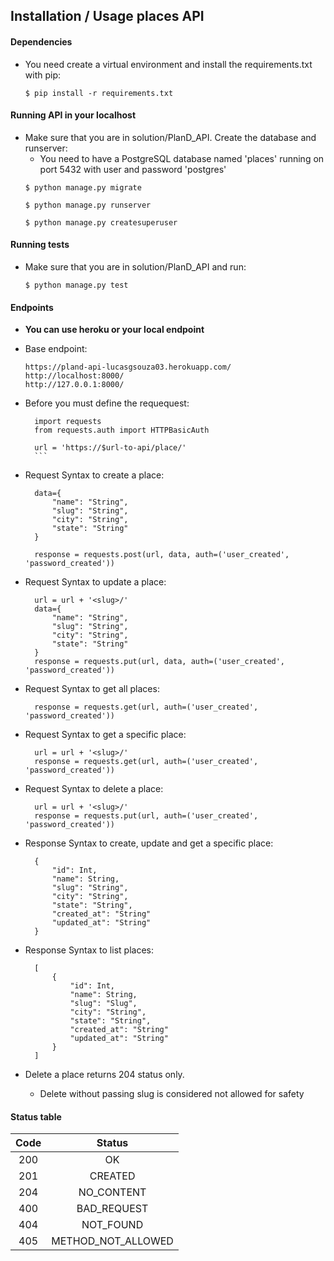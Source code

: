 ## Installation / Usage places API

#### Dependencies
* You need create a virtual environment and install the requirements.txt with pip:
    ```
    $ pip install -r requirements.txt
    ```

#### Running API in your localhost
* Make sure that you are in solution/PlanD_API. Create the database and runserver:
    * You need to have a PostgreSQL database named 'places' running on port 5432 with user and password 'postgres'
    ```
    $ python manage.py migrate
    ```
    ```
    $ python manage.py runserver
    ```
    ```
    $ python manage.py createsuperuser
    ```

#### Running tests
* Make sure that you are in solution/PlanD_API and run:
    ```
    $ python manage.py test
    ```
#### Endpoints

* **You can use heroku or your local endpoint**

* Base endpoint:
    ```
    https://pland-api-lucasgsouza03.herokuapp.com/
    http://localhost:8000/
    http://127.0.0.1:8000/
    ```

* Before you must define the requequest:
         
        import requests
        from requests.auth import HTTPBasicAuth  

        url = 'https://$url-to-api/place/'
        ```

* Request Syntax to create a place:
        
        data={
            "name": "String",
            "slug": "String",
            "city": "String",
            "state": "String"
        }
        
        response = requests.post(url, data, auth=('user_created', 'password_created'))
        

* Request Syntax to update a place:
        
        url = url + '<slug>/'
        data={
            "name": "String",
            "slug": "String",
            "city": "String",
            "state": "String"
        }
        response = requests.put(url, data, auth=('user_created', 'password_created'))
        

* Request Syntax to get all places:
          
        response = requests.get(url, auth=('user_created', 'password_created'))

* Request Syntax to get a specific place:

        url = url + '<slug>/'
        response = requests.get(url, auth=('user_created', 'password_created'))

* Request Syntax to delete a place:
        
        url = url + '<slug>/'
        response = requests.put(url, auth=('user_created', 'password_created'))

* Response Syntax to create, update and get a specific place:
    
        {
            "id": Int,
            "name": String,
            "slug": "String",
            "city": "String",
            "state": "String",
            "created_at": "String"
            "updated_at": "String"
        }

* Response Syntax to list places:
    
        [
            {
                "id": Int,
                "name": String,
                "slug": "Slug",
                "city": "String",
                "state": "String",
                "created_at": "String"
                "updated_at": "String"
            }
        ]

* Delete a place returns 204 status only.
    * Delete without passing slug is considered not allowed for safety

#### Status table

| Code | Status |
|:-------:|:---------:|
| 200   | OK |
| 201   | CREATED |
| 204   | NO_CONTENT |
| 400   | BAD_REQUEST |
| 404   | NOT_FOUND |
| 405   | METHOD_NOT_ALLOWED |
